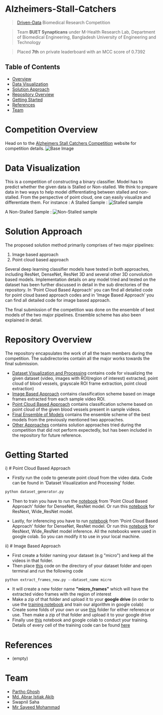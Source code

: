 # Alzheimers-Stall-Catchers

> <a href="https://www.drivendata.org/competitions/">Driven-Data</a> Biomedical Research Competition 

> Team **BUET Synapticans** under M-Health Research Lab, Department of Biomedical Engineering, Bangladesh University of Engineering and Technology

> Placed **7th** on private leaderboard with an MCC score of 0.7392

## Table of Contents

- [Overview](#competition-overview)
- [Data Visualization](#data-Visualization)
- [Solution Approach](#solution-approach)
- [Repository Overview](#repository-overview)
- [Getting Started](#getting-started)
- [References](#reference)
- [Team](#team)

# Competition Overview

Head on to the <a href="https://www.drivendata.org/competitions/65/clog-loss-alzheimers-research/page/207/">Alzheimers Stall Catchers Competition</a> website for competition details.
![Base Image](screenshots/home.png)

# Data Visualization
This is a competition of constructing a binary classifier. Model has to predict whether the given data is Stalled or Non-stalled. We think to prepare data in two ways to help model differentiating between stalled and non-stalled. 
From the perspective of point cloud, one can easily visualize and differentiate them. For instance :
A Stalled Sample : ![Stalled sample](screenshots/stalled.JPG)

A Non-Stalled Sample : ![Non-Stalled sample](screenshots/nonstalled.JPG)


# Solution Approach

The proposed solution method primarily comprises of two major pipelines:
 1. Image based approach 
 2. Point cloud based approach
 
Several deep learning classifier models have tested in both approaches, including ResNet, DenseNet, ResNet 3D and several other 3D convolution based models. Implementation details on any model tried and tested on the dataset has been further discussed in detail in the sub directories of the repository. In 'Point Cloud Based Approach' you can find all detailed code for point cloud based approach codes and in 'Image Based Approach' you can find all detailed code for image based approach.

The final submission of the competition was done on the ensemble of best models of the two major pipelines. Ensemble scheme has also been explained in detail.

# Repository Overview

The repository encapsulates the work of all the team members during the competition. The subdirectories contaiin all the major works towards the final submission.
    
 - <a href="https://github.com/ClockWorkKid/Alzheimers-Stall-Catchers/tree/master/Dataset%20Visualization%20and%20Processing">Dataset Visualization and Processing</a> contains code for visualizing the given dataset (video, images with ROI(region of interest) extracted, point cloud of blood vessels, grayscale ROI frame extraction, point cloud extraction)
 - <a href="https://github.com/ClockWorkKid/Alzheimers-Stall-Catchers/tree/master/Image%20Based%20Approach">Image Based Approach</a> contains classification scheme based on image frames extracted from each sample video ROI.
 - <a href="https://github.com/ClockWorkKid/Alzheimers-Stall-Catchers/tree/master/Point%20Cloud%20Based%20Approach">Point Cloud Based Approach</a> contains classification scheme based on point cloud of the given blood vessels present in sample videos.
 - <a href="https://github.com/ClockWorkKid/Alzheimers-Stall-Catchers/tree/master/Final%20Ensemble%20of%20Models">Final Ensemble of Models</a> contains the ensemble scheme of the best models from the previously mentioned two approaches.
 - <a href="https://github.com/ClockWorkKid/Alzheimers-Stall-Catchers/tree/master/Other%20Approaches">Other Approaches</a> contains solution approaches tried during the competition that did not perform expectedly, but has been included in the repository for future reference.

# Getting Started

i) # Point Cloud Based Approach
- Firstly run the code to generate point cloud from the video data. Code can be found in 'Dataset Visualization and Processing' folder.
```bash
python dataset_generator.py
```
- Then to train you have to run the <a href="https://github.com/ClockWorkKid/Alzheimers-Stall-Catchers/blob/master/Point%20Cloud%20Based%20Approach/Pointcloud_training_resnet_densenet.ipynb">notebook</a> from 'Point Cloud Based Approach' folder for DenseNet, ResNet model. Or run this <a href="https://github.com/ClockWorkKid/Alzheimers-Stall-Catchers/blob/master/Point%20Cloud%20Based%20Approach/Train_3DptCloud_clsballoss.ipynb">notebook</a> for ResNext, Wide_ResNet model. 

- Lastly, for inferencing you have to run <a href="https://github.com/ClockWorkKid/Alzheimers-Stall-Catchers/blob/master/Point%20Cloud%20Based%20Approach/Pointcloud_inference_resnet_densenet.ipynb">notebook</a> from 'Point Cloud Based Approach' folder for DenseNet, ResNet model. Or run this <a href="https://github.com/ClockWorkKid/Alzheimers-Stall-Catchers/blob/master/Point%20Cloud%20Based%20Approach/Inference_3DptCloud.ipynb">notebook</a> for ResNext, Wide_ResNet model inference. All the notebooks were used in google colab. So you can modify it to use in your local machine. 

ii) # Image Based Approach
- First create a folder naming your dataset (e.g "micro") and keep all the videos in that folder.
- Then place [this](https://github.com/iampartho/Alzheimers-Stall-Catchers/blob/master/Image%20Based%20Approach/extract_frames_new.py) code on the directory of your dataset folder and open terminal and run the following code
```
python extract_frames_new.py --dataset_name micro
```
- It will create a new folder name **"micro_frames"** which will have the extracted video frames with the region of interest
- Make a zip of that folder and upload it to your **google drive** (in order to use the [training notebook](https://github.com/iampartho/Alzheimers-Stall-Catchers/blob/master/Image%20Based%20Approach/training_notebook.ipynb) and train our algorithm in google colab)
- Create some folds of your own or use [this](https://github.com/iampartho/Alzheimers-Stall-Catchers/tree/master/Image%20Based%20Approach/traintestlist) folder for either reference or use. Then make a zip of that folder and upload it to your google drive
- Finally use [this](https://github.com/iampartho/Alzheimers-Stall-Catchers/blob/master/Image%20Based%20Approach/training_notebook.ipynb) notebook and google colab to conduct your training. Details of every cell of the training code can be found [here](https://github.com/iampartho/Alzheimers-Stall-Catchers/blob/master/Image%20Based%20Approach/README.md)


# References

- (empty)

# Team

- <a href="https://github.com/iampartho">Partho Ghosh</a>
- <a href="https://github.com/aia39">Md. Abrar Istiak Akib</a>
- Swapnil Saha
- <a href="https://github.com/ClockWorkKid">Mir Sayeed Mohammad</a>







